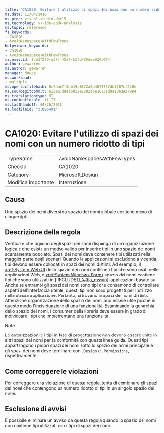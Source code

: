```yaml
---
title: "CA1020: Evitare l'utilizzo di spazi dei nomi con un numero ridotto di tipi"
ms.date: 11/04/2016
ms.prod: visual-studio-dev15
ms.technology: vs-ide-code-analysis
ms.topic: reference
f1_keywords:
- CA1020
- AvoidNamespacesWithFewTypes
helpviewer_keywords:
- CA1020
- AvoidNamespacesWithFewTypes
ms.assetid: 9cb272f6-a3ff-45af-b35d-70dea620b074
author: gewarren
ms.author: gewarren
manager: douge
ms.workload:
- multiple
ms.openlocfilehash: 8c7aae7f5db19a8f72a0d4670727dbf787cf228e
ms.sourcegitcommit: e13e61ddea6032a8282abe16131d9e136a927984
ms.translationtype: MT
ms.contentlocale: it-IT
ms.lasthandoff: 04/26/2018
ms.locfileid: "31896491"
---
```

# <a name="ca1020-avoid-namespaces-with-few-types"></a>CA1020: Evitare l'utilizzo di spazi dei nomi con un numero ridotto di tipi
|||
|-|-|
|TypeName|AvoidNamespacesWithFewTypes|
|CheckId|CA1020|
|Category|Microsoft.Design|
|Modifica importante|Interruzione|

## <a name="cause"></a>Causa
 Uno spazio dei nomi diversi da spazio dei nomi globale contiene meno di cinque tipi.

## <a name="rule-description"></a>Descrizione della regola
 Verificare che ognuno degli spazi dei nomi disponga di un'organizzazione logica e che esista un motivo valido per inserire tipi in uno spazio dei nomi scarsamente popolato. Spazi dei nomi deve contenere tipi utilizzati nella maggior parte degli scenari. Quando le applicazioni si escludono a vicenda, tipi devono essere collocati in spazi dei nomi distinti. Ad esempio, il <xref:System.Web.UI> dello spazio dei nomi contiene i tipi che sono usati nelle applicazioni Web, e <xref:System.Windows.Forms> spazio dei nomi contiene tipi che sono utilizzati in [!INCLUDE[TLA#tla_mswin](../code-quality/includes/tlasharptla_mswin_md.md)]-applicazioni basate su. Anche se entrambi gli spazi dei nomi sono tipi che consentono di controllare aspetti dell'interfaccia utente, questi tipi non sono progettati per l'utilizzo nella stessa applicazione. Pertanto, si trovano in spazi dei nomi distinti. Attenzione organizzazione dello spazio dei nomi può essere utile poiché in questo modo l'individuazione di una funzionalità. Esaminando la gerarchia dello spazio dei nomi, i consumer della libreria deve essere in grado di individuare i tipi che implementano una funzionalità.

> [!NOTE]
>  Le autorizzazioni e i tipi in fase di progettazione non devono essere unite in altri spazi dei nomi per la conformità con questa linea guida. Questi tipi appartengono i propri spazi dei nomi sotto lo spazio dei nomi principale e gli spazi dei nomi deve terminare con `.Design` e `.Permissions`, rispettivamente.

## <a name="how-to-fix-violations"></a>Come correggere le violazioni
 Per correggere una violazione di questa regola, tenta di combinare gli spazi dei nomi che contengono un numero ridotto di tipi in un singolo spazio dei nomi.

## <a name="when-to-suppress-warnings"></a>Esclusione di avvisi
 È possibile eliminare un avviso da questa regola quando lo spazio dei nomi non contiene tipi utilizzati con i tipi di spazi dei nomi.